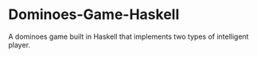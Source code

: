 # Dominoes-Game-Haskell
A dominoes game built in Haskell that implements two types of intelligent player.
